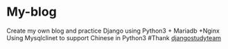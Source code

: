 # My-blog
Create my own blog and practice Django using Python3 + Mariadb +Nginx
Using Mysqlclinet to support Chinese in Python3
#Thank [djangostudyteam](https://github.com/djangoStudyTeam/DjangoBlog)
